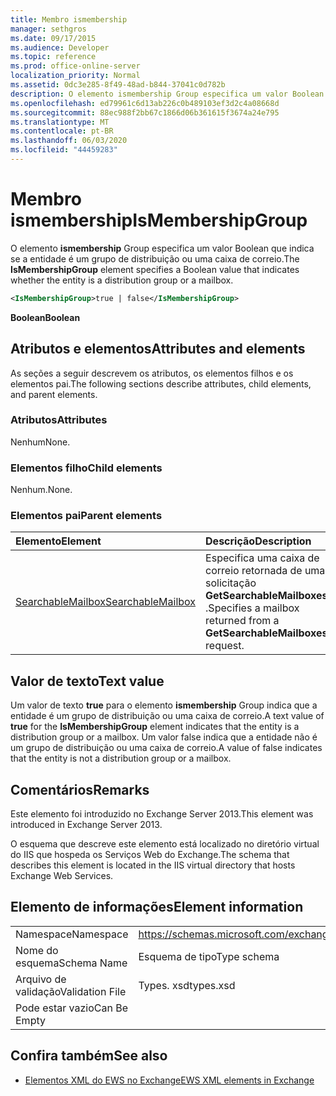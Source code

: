 ```yaml
---
title: Membro ismembership
manager: sethgros
ms.date: 09/17/2015
ms.audience: Developer
ms.topic: reference
ms.prod: office-online-server
localization_priority: Normal
ms.assetid: 0dc3e285-8f49-48ad-b844-37041c0d782b
description: O elemento ismembership Group especifica um valor Boolean que indica se a entidade é um grupo de distribuição ou uma caixa de correio.
ms.openlocfilehash: ed79961c6d13ab226c0b489103ef3d2c4a08668d
ms.sourcegitcommit: 88ec988f2bb67c1866d06b361615f3674a24e795
ms.translationtype: MT
ms.contentlocale: pt-BR
ms.lasthandoff: 06/03/2020
ms.locfileid: "44459283"
---
```

# <a name="ismembershipgroup"></a><span data-ttu-id="19cab-103">Membro ismembership</span><span class="sxs-lookup"><span data-stu-id="19cab-103">IsMembershipGroup</span></span>

<span data-ttu-id="19cab-104">O elemento **ismembership** Group especifica um valor Boolean que indica se a entidade é um grupo de distribuição ou uma caixa de correio.</span><span class="sxs-lookup"><span data-stu-id="19cab-104">The **IsMembershipGroup** element specifies a Boolean value that indicates whether the entity is a distribution group or a mailbox.</span></span> 
  
```XML
<IsMembershipGroup>true | false</IsMembershipGroup>
```

 <span data-ttu-id="19cab-105">**Boolean**</span><span class="sxs-lookup"><span data-stu-id="19cab-105">**Boolean**</span></span>
## <a name="attributes-and-elements"></a><span data-ttu-id="19cab-106">Atributos e elementos</span><span class="sxs-lookup"><span data-stu-id="19cab-106">Attributes and elements</span></span>

<span data-ttu-id="19cab-107">As seções a seguir descrevem os atributos, os elementos filhos e os elementos pai.</span><span class="sxs-lookup"><span data-stu-id="19cab-107">The following sections describe attributes, child elements, and parent elements.</span></span>
  
### <a name="attributes"></a><span data-ttu-id="19cab-108">Atributos</span><span class="sxs-lookup"><span data-stu-id="19cab-108">Attributes</span></span>

<span data-ttu-id="19cab-109">Nenhum</span><span class="sxs-lookup"><span data-stu-id="19cab-109">None.</span></span>
  
### <a name="child-elements"></a><span data-ttu-id="19cab-110">Elementos filho</span><span class="sxs-lookup"><span data-stu-id="19cab-110">Child elements</span></span>

<span data-ttu-id="19cab-111">Nenhum.</span><span class="sxs-lookup"><span data-stu-id="19cab-111">None.</span></span>
  
### <a name="parent-elements"></a><span data-ttu-id="19cab-112">Elementos pai</span><span class="sxs-lookup"><span data-stu-id="19cab-112">Parent elements</span></span>

|<span data-ttu-id="19cab-113">**Elemento**</span><span class="sxs-lookup"><span data-stu-id="19cab-113">**Element**</span></span>|<span data-ttu-id="19cab-114">**Descrição**</span><span class="sxs-lookup"><span data-stu-id="19cab-114">**Description**</span></span>|
|:-----|:-----|
|[<span data-ttu-id="19cab-115">SearchableMailbox</span><span class="sxs-lookup"><span data-stu-id="19cab-115">SearchableMailbox</span></span>](searchablemailbox.md) <br/> |<span data-ttu-id="19cab-116">Especifica uma caixa de correio retornada de uma solicitação **GetSearchableMailboxes** .</span><span class="sxs-lookup"><span data-stu-id="19cab-116">Specifies a mailbox returned from a **GetSearchableMailboxes** request.</span></span>  <br/> |
   
## <a name="text-value"></a><span data-ttu-id="19cab-117">Valor de texto</span><span class="sxs-lookup"><span data-stu-id="19cab-117">Text value</span></span>

<span data-ttu-id="19cab-118">Um valor de texto **true** para o elemento **ismembership** Group indica que a entidade é um grupo de distribuição ou uma caixa de correio.</span><span class="sxs-lookup"><span data-stu-id="19cab-118">A text value of **true** for the **IsMembershipGroup** element indicates that the entity is a distribution group or a mailbox.</span></span> <span data-ttu-id="19cab-119">Um valor false indica que a entidade não é um grupo de distribuição ou uma caixa de correio.</span><span class="sxs-lookup"><span data-stu-id="19cab-119">A value of false indicates that the entity is not a distribution group or a mailbox.</span></span> 
  
## <a name="remarks"></a><span data-ttu-id="19cab-120">Comentários</span><span class="sxs-lookup"><span data-stu-id="19cab-120">Remarks</span></span>

<span data-ttu-id="19cab-121">Este elemento foi introduzido no Exchange Server 2013.</span><span class="sxs-lookup"><span data-stu-id="19cab-121">This element was introduced in Exchange Server 2013.</span></span>
  
<span data-ttu-id="19cab-122">O esquema que descreve este elemento está localizado no diretório virtual do IIS que hospeda os Serviços Web do Exchange.</span><span class="sxs-lookup"><span data-stu-id="19cab-122">The schema that describes this element is located in the IIS virtual directory that hosts Exchange Web Services.</span></span>
  
## <a name="element-information"></a><span data-ttu-id="19cab-123">Elemento de informações</span><span class="sxs-lookup"><span data-stu-id="19cab-123">Element information</span></span>

|||
|:-----|:-----|
|<span data-ttu-id="19cab-124">Namespace</span><span class="sxs-lookup"><span data-stu-id="19cab-124">Namespace</span></span>  <br/> |https://schemas.microsoft.com/exchange/services/2006/types  <br/> |
|<span data-ttu-id="19cab-125">Nome do esquema</span><span class="sxs-lookup"><span data-stu-id="19cab-125">Schema Name</span></span>  <br/> |<span data-ttu-id="19cab-126">Esquema de tipo</span><span class="sxs-lookup"><span data-stu-id="19cab-126">Type schema</span></span>  <br/> |
|<span data-ttu-id="19cab-127">Arquivo de validação</span><span class="sxs-lookup"><span data-stu-id="19cab-127">Validation File</span></span>  <br/> |<span data-ttu-id="19cab-128">Types. xsd</span><span class="sxs-lookup"><span data-stu-id="19cab-128">types.xsd</span></span>  <br/> |
|<span data-ttu-id="19cab-129">Pode estar vazio</span><span class="sxs-lookup"><span data-stu-id="19cab-129">Can Be Empty</span></span>  <br/> ||
   
## <a name="see-also"></a><span data-ttu-id="19cab-130">Confira também</span><span class="sxs-lookup"><span data-stu-id="19cab-130">See also</span></span>



- [<span data-ttu-id="19cab-131">Elementos XML do EWS no Exchange</span><span class="sxs-lookup"><span data-stu-id="19cab-131">EWS XML elements in Exchange</span></span>](ews-xml-elements-in-exchange.md)

